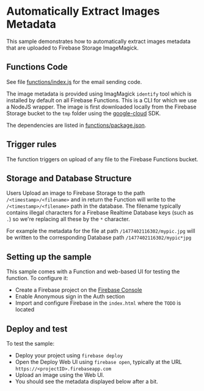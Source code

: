 # Automatically Extract Images Metadata

This sample demonstrates how to automatically extract images metadata that are uploaded to Firebase Storage ImageMagick.


## Functions Code

See file [functions/index.js](functions/index.js) for the email sending code.

The image metadata is provided using ImagMagick `identify` tool which is installed by default on all Firebase Functions. This is a CLI for which we use a NodeJS wrapper. The image is first downloaded locally from the Firebase Storage bucket to the `tmp` folder using the [google-cloud](https://github.com/GoogleCloudPlatform/google-cloud-node) SDK.

The dependencies are listed in [functions/package.json](functions/package.json).


## Trigger rules

The function triggers on upload of any file to the Firebase Functions bucket.


## Storage and Database Structure

Users Upload an image to Firebase Storage to the path `/<timestamp>/<filename>` and in return the Function will write to the `/<timestamp>/<filename>` path in the database. The filename typically contains illegal characters for a Firebase Realtime Database keys (such as `.`) so we're replacing all these by the `*` character.

For example the metadata for the file at path `/1477402116302/mypic.jpg` will be written to the corresponding Database path `/1477402116302/mypic*jpg`


## Setting up the sample

This sample comes with a Function and web-based UI for testing the function. To configure it:

 - Create a Firebase project on the [Firebase Console](https://console.firebase.google.com)
 - Enable Anonymous sign in the Auth section
 - Import and configure Firebase in the `index.html` where the `TODO` is located


## Deploy and test

To test the sample:

 - Deploy your project using `firebase deploy`
 - Open the Deploy Web UI using `firebase open`, typically at the URL `https://<projectID>.firebaseapp.com`
 - Upload an image using the Web UI.
 - You should see the metadata displayed below after a bit.
